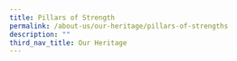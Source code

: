 ```yaml
---
title: Pillars of Strength
permalink: /about-us/our-heritage/pillars-of-strengths
description: ""
third_nav_title: Our Heritage
---
```

